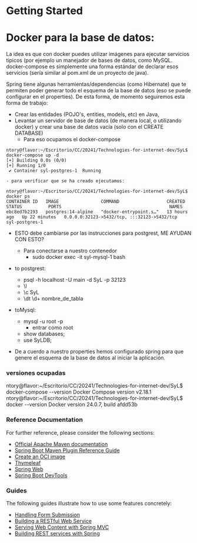 # Getting Started

# Docker para la base de datos:

La idea es que con docker puedes utilizar imágenes para ejecutar servicios típicos (por ejemplo un manejador de bases de datos, como MySQL. docker-compose es simplemente una forma estándar de declarar esos servicios (sería similar al pom.xml de un proyecto de java).

Spring tiene algunas herramientas/dependencias (como Hibernate) que te permiten poder generar todo el esquema de la base de datos (eso se puede configurar en el properties). De esta forma, de momento seguiremos esta forma de trabajo:

- Crear las entidades (POJO's, entities, models, etc) en Java, 
- Levantar un servidor de base de datos (de manera local, o utilizando docker) y crear una base de datos vacía (solo con el CREATE DATABASE)
	- Para eso ocupamos el docker-compose
```
ntory@flavor:~/Escritorio/CC/20241/Technologies-for-internet-dev/SyL$ docker-compose up -d
[+] Building 0.0s (0/0)                                                                                                                
[+] Running 1/0
 ✔ Container syl-postgres-1  Running
```
	- para verificar que se ha creado ejecutamos:
```
ntory@flavor:~/Escritorio/CC/20241/Technologies-for-internet-dev/SyL$ docker ps
CONTAINER ID   IMAGE                COMMAND                  CREATED        STATUS          PORTS                                         NAMES
ebc8ed7b2193   postgres:14-alpine   "docker-entrypoint.s…"   13 hours ago   Up 22 minutes   0.0.0.0:32123->5432/tcp, :::32123->5432/tcp   syl-postgres-1

```
- ESTO debe cambiarse por las instrucciones para postgrest, ME AYUDAN CON ESTO?
	- Para conectarse a nuestro contenedor
		- sudo docker exec -it syl-mysql-1 bash
- to postgrest:
	- psql -h localhost -U main -d SyL -p 32123
	- \l 
	- \c SyL
	- \dt
	\d+ nombre_de_tabla
	
- toMysql:
	- mysql -u root -p
		- entrar como root
	- show databases;
	- use SyLDB;

- De a cuerdo a nuestro properties hemos configurado spring para que genere el esquema de la base de datos al iniciar la aplicación.

### versiones ocupadas
ntory@flavor:~/Escritorio/CC/20241/Technologies-for-internet-dev/SyL$ docker-compose --version
Docker Compose version v2.18.1
ntory@flavor:~/Escritorio/CC/20241/Technologies-for-internet-dev/SyL$ docker --version
Docker version 24.0.7, build afdd53b

### Reference Documentation
For further reference, please consider the following sections:

* [Official Apache Maven documentation](https://maven.apache.org/guides/index.html)
* [Spring Boot Maven Plugin Reference Guide](https://docs.spring.io/spring-boot/docs/3.1.5/maven-plugin/reference/html/)
* [Create an OCI image](https://docs.spring.io/spring-boot/docs/3.1.5/maven-plugin/reference/html/#build-image)
* [Thymeleaf](https://docs.spring.io/spring-boot/docs/3.1.5/reference/htmlsingle/index.html#web.servlet.spring-mvc.template-engines)
* [Spring Web](https://docs.spring.io/spring-boot/docs/3.1.5/reference/htmlsingle/index.html#web)
* [Spring Boot DevTools](https://docs.spring.io/spring-boot/docs/3.1.5/reference/htmlsingle/index.html#using.devtools)

### Guides
The following guides illustrate how to use some features concretely:

* [Handling Form Submission](https://spring.io/guides/gs/handling-form-submission/)
* [Building a RESTful Web Service](https://spring.io/guides/gs/rest-service/)
* [Serving Web Content with Spring MVC](https://spring.io/guides/gs/serving-web-content/)
* [Building REST services with Spring](https://spring.io/guides/tutorials/rest/)

